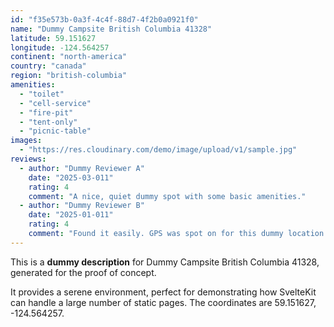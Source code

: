 ```yaml
---
id: "f35e573b-0a3f-4c4f-88d7-4f2b0a0921f0"
name: "Dummy Campsite British Columbia 41328"
latitude: 59.151627
longitude: -124.564257
continent: "north-america"
country: "canada"
region: "british-columbia"
amenities:
  - "toilet"
  - "cell-service"
  - "fire-pit"
  - "tent-only"
  - "picnic-table"
images:
  - "https://res.cloudinary.com/demo/image/upload/v1/sample.jpg"
reviews:
  - author: "Dummy Reviewer A"
    date: "2025-03-011"
    rating: 4
    comment: "A nice, quiet dummy spot with some basic amenities."
  - author: "Dummy Reviewer B"
    date: "2025-01-011"
    rating: 4
    comment: "Found it easily. GPS was spot on for this dummy location."
---
```


This is a **dummy description** for Dummy Campsite British Columbia 41328, generated for the proof of concept.

It provides a serene environment, perfect for demonstrating how SvelteKit can handle a large number of static pages. The coordinates are 59.151627, -124.564257.
